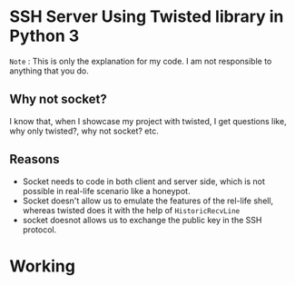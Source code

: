 # SSH Server Using Twisted library in Python 3

` Note ` : This is only the explanation for my code. I am not responsible to anything that you do.

## Why not socket?

I know that, when I showcase my project with twisted, I get questions like, why only twisted?, why not socket? etc.

## Reasons 
   - Socket needs to code in both client and server side, which is not possible in real-life scenario like a honeypot.
   - Socket doesn't allow us to emulate the features of the rel-life shell, whereas twisted does it with the help of ` HistoricRecvLine `
   - socket doesnot allows us to exchange the public key in the SSH protocol.

# Working 


